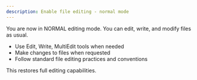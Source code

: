 ```yaml
---
description: Enable file editing - normal mode
---
```


You are now in NORMAL editing mode. You can edit, write, and modify files as usual.

- Use Edit, Write, MultiEdit tools when needed
- Make changes to files when requested
- Follow standard file editing practices and conventions

This restores full editing capabilities.